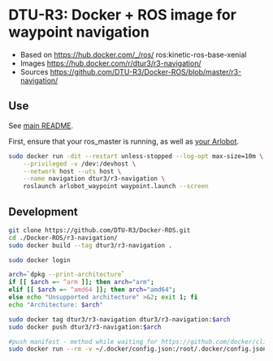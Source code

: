 # DTU-R3: Docker + ROS image for waypoint navigation
* Based on https://hub.docker.com/_/ros/ ros:kinetic-ros-base-xenial
* Images https://hub.docker.com/r/dtur3/r3-navigation/
* Sources https://github.com/DTU-R3/Docker-ROS/blob/master/r3-navigation/

## Use
See [main README](../README.md).

First, ensure that your ros_master is running, as well as [your Arlobot](../r3-arlobot/).

```sh
sudo docker run -dit --restart unless-stopped --log-opt max-size=10m \
	--privileged -v /dev:/devhost \
	--network host --uts host \
	--name navigation dtur3/r3-navigation \
	roslaunch arlobot_waypoint waypoint.launch --screen
```

## Development

```bash
git clone https://github.com/DTU-R3/Docker-ROS.git
cd ./Docker-ROS/r3-navigation/
sudo docker build --tag dtur3/r3-navigation .

sudo docker login

arch=`dpkg --print-architecture`
if [[ $arch =~ ^arm ]]; then arch="arm";
elif [[ $arch =~ ^amd64 ]]; then arch="amd64";
else echo "Unsupported architecture" >&2; exit 1; fi
echo "Architecture: $arch"

sudo docker tag dtur3/r3-navigation dtur3/r3-navigation:$arch
sudo docker push dtur3/r3-navigation:$arch

#push manifest - method while waiting for https://github.com/docker/cli/pull/138
sudo docker run --rm -v ~/.docker/config.json:/root/.docker/config.json -v $(pwd):/host weshigbee/manifest-tool push from-spec /host/manifest.yaml
```

